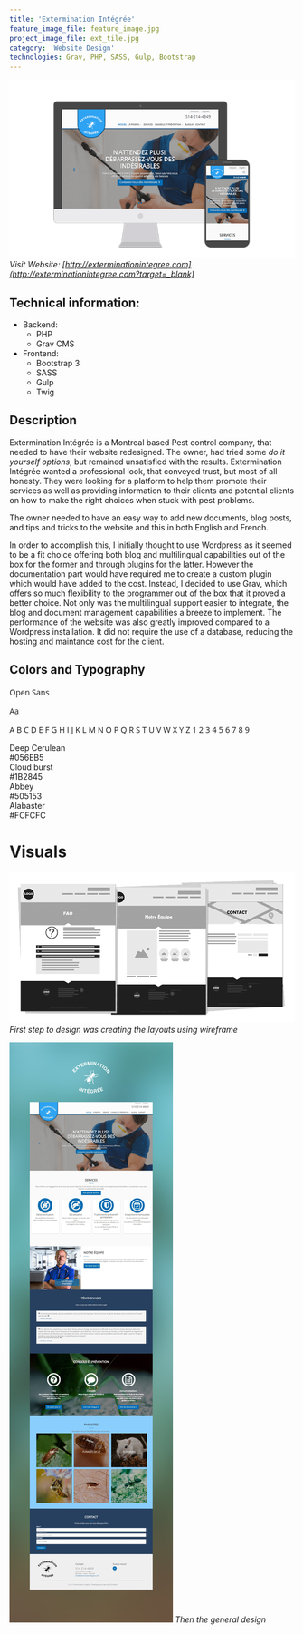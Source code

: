 ```yaml
---
title: 'Extermination Intégrée'
feature_image_file: feature_image.jpg
project_image_file: ext_tile.jpg
category: 'Website Design'
technologies: Grav, PHP, SASS, Gulp, Bootstrap
---
```


![](ext_devices.png)
*Visit Website: [http://exterminationintegree.com](http://exterminationintegree.com?target=_blank)*

## Technical information:
- Backend: 
    - PHP
    - Grav CMS
- Frontend: 
    - Bootstrap 3
    - SASS
    - Gulp
    - Twig


## Description

Extermination Intégrée is a Montreal based Pest control company, that needed to have their website redesigned.
The owner, had tried some *do it yourself options*, but remained unsatisfied with the results. Extermination Intégrée
wanted a professional look, that conveyed trust, but most of all honesty. They were looking for a platform
to help them promote their services as well as providing information to their clients and potential clients on
how to make the right choices when stuck with pest problems.

The owner needed to have an easy way to add new documents, blog posts, and tips and 
tricks to the website and this in both English and French.

In order to accomplish this, I initially thought to use Wordpress as it seemed to be a fit choice
offering both blog and multilingual capabilities out of the box for the former and through plugins for the latter. 
However the documentation part would have required me to create a custom plugin which would have added to the cost.
Instead, I decided to use Grav, which offers so much flexibility to the programmer out of the box that it proved a better choice.
Not only was the multilingual support easier to integrate, the blog and document management capabilities a breeze to implement.
The performance of the website was also greatly improved compared to a Wordpress installation. It did not require
the use of a database, reducing the hosting and maintance cost for the client.


## Colors and Typography

<div class="row">
    <div class="col-md-12 font-view" data-aos="fade-right" style="font-family: 'Open Sans' !important" >
        <p class="font-name">Open Sans</p>
        <p class="font-demo">Aa</p>
        <p class="font-alphabet">A B C D E F G H I J K L M N O P Q R S T U V W X Y Z 1 2 3 4 5 6 7 8 9</p>
    </div>
</div>

<div class="row">
    <div class="col-md-3 color-view" data-aos="fade-right">
        <div class="color-patch" style="background-color: #056EB5;"></div>
        <div class="color-name">Deep Cerulean</div>
        <div class="color-code">#056EB5</div>
    </div>
    <div class="col-md-3 color-view" data-aos="fade-right">
        <div class="color-patch" style="background-color: #1B2845;"></div>
        <div class="color-name">Cloud burst</div>
        <div class="color-code">#1B2845</div>
    </div>
    <div class="col-md-3 color-view" data-aos="fade-right">
        <div class="color-patch" style="background-color: #505153;"></div>
        <div class="color-name">Abbey</div>
        <div class="color-code">#505153</div>
    </div>
    <div class="col-md-3 color-view" data-aos="fade-right">
        <div class="color-patch" style="background-color: #FCFCFC;"></div>
        <div class="color-name">Alabaster</div>
        <div class="color-code">#FCFCFC</div>
    </div>
</div>

# Visuals

![](wireframes.png)
*First step to design was creating the layouts using wireframe*

![](design.jpg)
*Then the general design*